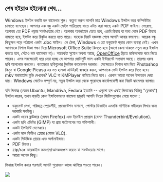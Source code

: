 <?php require("../../entete.php");?> <?php require("../../base.php");?> <?php require("../../fonctions.php");?>

<div id="corps">

<h2>শেষ হইয়াও হইলোনা শেষ...</h2>

<p> Windows ইন্সটল করাটা হল ঝামেলার শুরু। কল্পনা করুন আপনি মাত্র Windows ইন্সটল করে কম্পিউটার চালাতে বসেছেন। আপনার এক বন্ধু একটা মেইল পাঠিয়েছে যাতে এটাচ করা আছে একটা PDF ফাইল। সেরেছে, আপনার তো PDF পড়ার সফটওয়্যার নেই। আপনার অনলাইনে যেতে হবে, এডবি রিডার বা অন্য কোন PDF রিডার নামাতে হবে, ইন্সটল করে রিবুটও করতে হতে পারে। যাহোক বিরাট দজ্ঞযজ্ঞ শেষে আপনি আবার বসলেন। আরেক বন্ধু কিছুক্ষন পড়ে পাঠালো একটা .doc ফাইল। লে ঠেলা, Windows এ তো ডকুমেন্ট পড়ার কোন ব্যবস্থা নেই। এখন আপনাকে বিশাল টাকা গচ্চা দিয়ে Microsoft Office Suite কিনতে হবে (আগে কেনা থাকলে নতুন করে ইন্সটল করতে হবে, সেটাও কম ঝামেলার না)। আরেকটা সুযোগ অবশ্য আছে, <a href="http://www.openoffice.org/">OpenOffice</a> ফ্রিতে ডাউনলোড করে নিতে পারেন। এসব সবক্ষেত্রেই ধরে নেয়া হচ্ছে যে আপনার মোটামুটি ভাল একটা ইন্টারনেট সংযোগ আছে। তারপর ধরুন ছবি আপলোড করবেন। ক্যামেরার ছবিগুলোর টুকটাক কারেকশন দরকার। সেক্ষেত্রেও বিশাল দাম দিয়ে Photoshop কিনুন বা Google Picasa এর মত হালকা এডিটরই ব্যবহার করুন, আপনাকে সেটা ইন্সটল করে নিতে হবে। mkv ফরম্যাটের মুভি দেখবেন? VLC বা KMPlayer নামিয়ে নিতে হবে। এরকম আরো অনেক উদাহরন দেয়া যায়। Windows মোটেও সম্পুর্ণ নয়, নতুন ইন্সটল করা থেকে পুরোদমে কার্যোপযোগী করা বিরাট ঝামেলার ব্যাপার।</p>

<p>যদি লিনাক্স (যেমন Ubuntu, Mandriva, Fedora ইত্যাদি -- এগুলো হল একই লিনাক্সের বিভিন্ন "ফ্লেভার") ইন্সটল করেন, তখন বাড়তি কোন ইন্সটলেশনের ঝামেলা ছাড়াই আপনি নিচের জিনিসগুলোও পেয়ে যাবেন :</p>

<ul>

<li>ডকুমেন্ট লেখা, পরিচ্ছন্ন স্প্রেডশীট, প্রেজেন্টেশন বানানো, পোস্টার ডিজাইন এমনকি গাণিতিক সমীকরন লিখার জন্য দরকারি সবকিছু।</li>

<li>একটা ওয়েব ব্রাউজার (যেমন Firefox) এবং ইমেইল প্রোগ্রাম (যেমন Thunderbird/Evolution).</li>
<li>একটা ছবি এডিটর (GIMP) যা প্রায় ফটোশপের মত শক্তিশালী।</li> 
<li>একটা ইন্সট্যান্ট মেসেঞ্জার।</li>
<li>একটা ভাল ভিডিও প্লেয়ার (যেমন VLC).</li>
<li>একটা মিউজিক প্লেয়ার এবং অর্গানাইজার।</li>
<li>PDF রিডার।</li>
<li>zip/rar আরকাইভ কমপ্রেস/আনকমপ্রেস করতে যা সফটওয়্যার লাগে।</li>
<li>আরো অনেক কিছু।</li>
</ul>

<p>লিনাক্স ইন্সটল করার পরপরই আপনি পুরোদমে কাজে ঝাপিয়ে পড়তে পারেন।</p>

<img src="Images/app_menu.png" />

</div>



